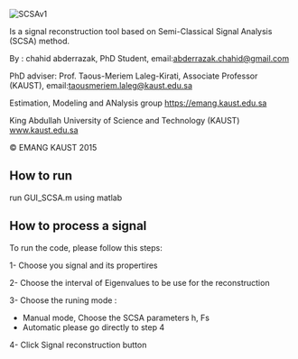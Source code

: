 

![SCSAv1](https://user-images.githubusercontent.com/32301374/59841527-25fba080-935d-11e9-83f1-7440a71f0339.png)

Is a signal reconstruction tool based on Semi-Classical Signal Analysis (SCSA) method.

By : chahid abderrazak,  PhD Student,         email:abderrazak.chahid@gmail.com

PhD adviser: Prof. Taous-Meriem Laleg-Kirati, Associate Professor (KAUST),      email:taousmeriem.laleg@kaust.edu.sa 

Estimation, Modeling and ANalysis group     https://emang.kaust.edu.sa

King Abdullah University of Science and Technology (KAUST)
  www.kaust.edu.sa

© EMANG  KAUST 2015      

## How to run
run GUI_SCSA.m using matlab

## How to process a signal
To run the code, please follow this steps:

1- Choose you signal and its propertires 

2- Choose the interval of   Eigenvalues to be use for the reconstruction

3- Choose the runing mode :
* Manual mode, Choose the  SCSA parameters h, Fs 
* Automatic please go directly to step 4
       
4-   Click Signal reconstruction button


